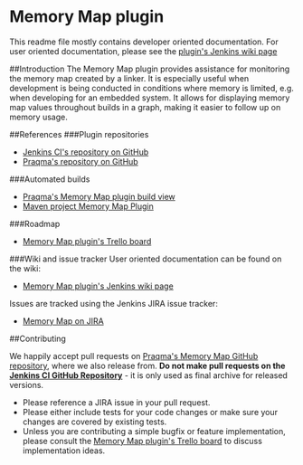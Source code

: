 Memory Map plugin
=================
This readme file mostly contains developer oriented documentation. 
For user oriented documentation, please see the [plugin's Jenkins wiki page](https://wiki.jenkins-ci.org/display/JENKINS/Memory+Map+Plugin)

##Introduction
The Memory Map plugin provides assistance for monitoring the memory map created by a linker. It is especially useful when development is being conducted in conditions where memory is limited, e.g. when developing for an embedded system. 
It allows for displaying memory map values throughout builds in a graph, making it easier to follow up on memory usage.

##References
###Plugin repositories
* [Jenkins CI's repository on GitHub](https://github.com/jenkinsci/memory-map-plugin)
* [Praqma's repository on GitHub](https://github.com/Praqma/memory-map-plugin)
 
###Automated builds
* [Praqma's Memory Map plugin build view](http://code.praqma.net/ci/view/Open%20Source/view/Memory%20Map%20Plugin/)
* [Maven project Memory Map Plugin](https://jenkins.ci.cloudbees.com/job/plugins/job/memory-map-plugin/)

###Roadmap
* [Memory Map plugin's Trello board](https://trello.com/b/eOsTMooO/memory-map-plugin-for-jenkins-ci)

###Wiki and issue tracker
User oriented documentation can be found on the wiki:
* [Memory Map plugin's Jenkins wiki page](https://wiki.jenkins-ci.org/display/JENKINS/Memory+Map+Plugin)

Issues are tracked using the Jenkins JIRA issue tracker:
* [Memory Map on JIRA](https://issues.jenkins-ci.org/browse/JENKINS-29122?jql=project%20%3D%20JENKINS%20AND%20status%20in%20%28Open%2C%20%22In%20Progress%22%2C%20Reopened%29%20AND%20component%20%3D%20%27memory-map-plugin%27)

##Contributing

We happily accept pull requests on [Praqma's Memory Map GitHub repository](https://github.com/Praqma/memory-map-plugin), where we also release from. **Do not make pull requests on the [Jenkins CI GitHub Repository](https://github.com/jenkinsci/pretested-integration-plugin)** - it is only used as final archive for released versions.

* Please reference a JIRA issue in your pull request.
* Please either include tests for your code changes or make sure your changes are covered by existing tests.
* Unless you are contributing a simple bugfix or feature implementation, please consult the  [Memory Map plugin's Trello board](https://trello.com/b/eOsTMooO/memory-map-plugin-for-jenkins-ci) to discuss implementation ideas.
